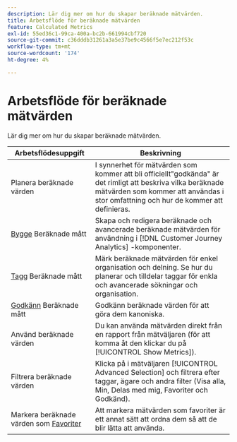```yaml
---
description: Lär dig mer om hur du skapar beräknade mätvärden.
title: Arbetsflöde för beräknade mätvärden
feature: Calculated Metrics
exl-id: 55ed36c1-99ca-400a-bc2b-661994cbf720
source-git-commit: c36dddb31261a3a5e37be9c4566f5e7ec212f53c
workflow-type: tm+mt
source-wordcount: '174'
ht-degree: 4%

---
```


# Arbetsflöde för beräknade mätvärden

Lär dig mer om hur du skapar beräknade mätvärden.

| Arbetsflödesuppgift | Beskrivning |
| --- | --- |
| Planera beräknade värden | I synnerhet för mätvärden som kommer att bli officiellt&quot;godkända&quot; är det rimligt att beskriva vilka beräknade mätvärden som kommer att användas i stor omfattning och hur de kommer att definieras. |
| [Bygge](/help/components/calc-metrics/cm-workflow/cm-build-metrics.md) Beräknade mått | Skapa och redigera beräknade och avancerade beräknade mätvärden för användning i [!DNL Customer Journey Analytics] -komponenter. |
| [Tagg](cm-tagging.md) Beräknade mått | Märk beräknade mätvärden för enkel organisation och delning. Se hur du planerar och tilldelar taggar för enkla och avancerade sökningar och organisation. |
| [Godkänn](cm-approving.md) Beräknade mått | Godkänn beräknade värden för att göra dem kanoniska. |
| Använd beräknade värden | Du kan använda mätvärden direkt från en rapport från mätväljaren (för att komma åt den klickar du på [!UICONTROL Show Metrics]). |
| Filtrera beräknade värden | Klicka på i mätväljaren [!UICONTROL Advanced Selection] och filtrera efter taggar, ägare och andra filter (Visa alla, Min, Delas med mig, Favoriter och Godkänd). |
| Markera beräknade värden som [Favoriter](cm-finding.md) | Att markera mätvärden som favoriter är ett annat sätt att ordna dem så att de blir lätta att använda. |
